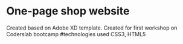 # One-page shop website
Created based on Adobe XD template. Created for first workshop on Coderslab bootcamp
#technologies used
CSS3, HTML5